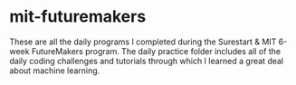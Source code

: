 # mit-futuremakers

These are all the daily programs I completed during the Surestart & MIT 6-week FutureMakers program. The daily practice folder includes all of the daily coding challenges and tutorials through which I learned a great deal about machine learning. 
